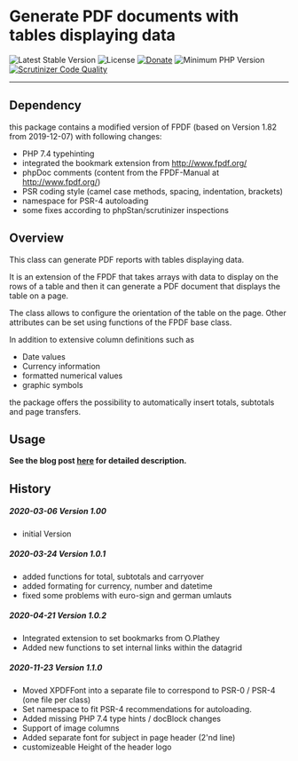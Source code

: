 # Generate PDF documents with tables displaying data

 ![Latest Stable Version](https://img.shields.io/badge/release-v1.2.0-brightgreen.svg)
 ![License](https://img.shields.io/packagist/l/gomoob/php-pushwoosh.svg) 
 [![Donate](https://img.shields.io/static/v1?label=donate&message=PayPal&color=orange)](https://www.paypal.me/SKientzler/5.00EUR)
 ![Minimum PHP Version](https://img.shields.io/badge/php-%3E%3D%207.4-8892BF.svg)
 [![Scrutinizer Code Quality](https://scrutinizer-ci.com/g/Stefanius67/XFPDF/badges/quality-score.png?b=main)](https://scrutinizer-ci.com/g/Stefanius67/XFPDF/?branch=main)
 
----------
## Dependency
this package contains a modified version of FPDF (based on Version 1.82 from 2019-12-07)
with following changes:
- PHP 7.4 typehinting
- integrated the bookmark extension from http://www.fpdf.org/
- phpDoc comments (content from the FPDF-Manual at http://www.fpdf.org/)
- PSR coding style (camel case methods, spacing, indentation, brackets)
- namespace for PSR-4 autoloading
- some fixes according to phpStan/scrutinizer inspections

## Overview

This class can generate PDF reports with tables displaying data.

It is an extension of the FPDF that takes arrays with data to display on the rows of a 
table and then it can generate a PDF document that displays the table on a page.

The class allows to configure the orientation of the table on the page. 
Other attributes can be set using functions of the FPDF base class.


In addition to extensive column definitions such as
- Date values
- Currency information
- formatted numerical values
- graphic symbols

the package offers the possibility to automatically insert totals, subtotals and page transfers.

## Usage
**See the blog post [here](https://www.phpclasses.org/blog/package/11553/post/1-PHP-PDF-Report-Generator-Example.html) for detailed description.**

## History
##### 2020-03-06	Version 1.00
  * initial Version
  
##### 2020-03-24	Version 1.0.1
  * added functions for total, subtotals and carryover
  * added formating for currency, number and datetime
  * fixed some problems with euro-sign and german umlauts
					
##### 2020-04-21	Version 1.0.2
  * Integrated extension to set bookmarks from O.Plathey
  * Added new functions to set internal links within the datagrid
  
##### 2020-11-23	Version 1.1.0
  * Moved XPDFFont into a separate file to correspond to PSR-0 / PSR-4 (one file per class) 
  * Set namespace to fit PSR-4 recommendations for autoloading.
  * Added missing PHP 7.4 type hints / docBlock changes 
  * Support of image columns 
  * Added separate font for subject in page header (2'nd line) 
  * customizeable Height of the header logo  


